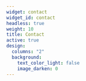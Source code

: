 ```yaml
---
widget: contact
widget_id: contact
headless: true
weight: 10
title: Contact
active: true
design:
  columns: "2"
  background:
    text_color_light: false
    image_darken: 0
---
```

